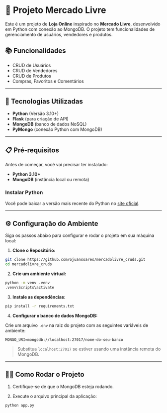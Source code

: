 # 🛒 Projeto Mercado Livre

Este é um projeto de **Loja Online** inspirado no **Mercado Livre**, desenvolvido em Python com conexão ao MongoDB. O projeto tem funcionalidades de gerenciamento de usuários, vendedores e produtos.

## 📚 Funcionalidades

- CRUD de Usuários
- CRUD de Vendedores
- CRUD de Produtos
- Compras, Favoritos e Comentários

---

## 🚀 Tecnologias Utilizadas

- **Python** (Versão 3.10+)
- **Flask** (para criação de API)
- **MongoDB** (banco de dados NoSQL)
- **PyMongo** (conexão Python com MongoDB)

---

## 📋 Pré-requisitos

Antes de começar, você vai precisar ter instalado:

- **Python 3.10+**
- **MongoDB** (instância local ou remota)

### Instalar Python

Você pode baixar a versão mais recente do Python no [site oficial](https://www.python.org/downloads/).

---

## ⚙️ Configuração do Ambiente

Siga os passos abaixo para configurar e rodar o projeto em sua máquina local:

1. **Clone o Repositório:**

```bash
git clone https://github.com/ojuansoares/mercadolivre_cruds.git
cd mercadolivre_cruds
```

2. **Crie um ambiente virtual:**

```bash
python -m venv .venv
.venv\Scripts\activate
```

3. **Instale as dependências:**

```bash
pip install -r requirements.txt
```

4. **Configurar o banco de dados MongoDB:**

Crie um arquivo `.env` na raiz do projeto com as seguintes variáveis de ambiente:

```
MONGO_URI=mongodb://localhost:27017/nome-do-seu-banco
```

> Substitua `localhost:27017` se estiver usando uma instância remota do MongoDB.

---

## 🏃‍♂️ Como Rodar o Projeto

1. Certifique-se de que o MongoDB esteja rodando.

2. Execute o arquivo principal da aplicação:

```bash
python app.py
```

